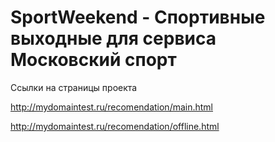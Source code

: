 # SportWeekend - Спортивные выходные для сервиса Московский спорт

Ссылки на страницы проекта

http://mydomaintest.ru/recomendation/main.html

http://mydomaintest.ru/recomendation/offline.html
